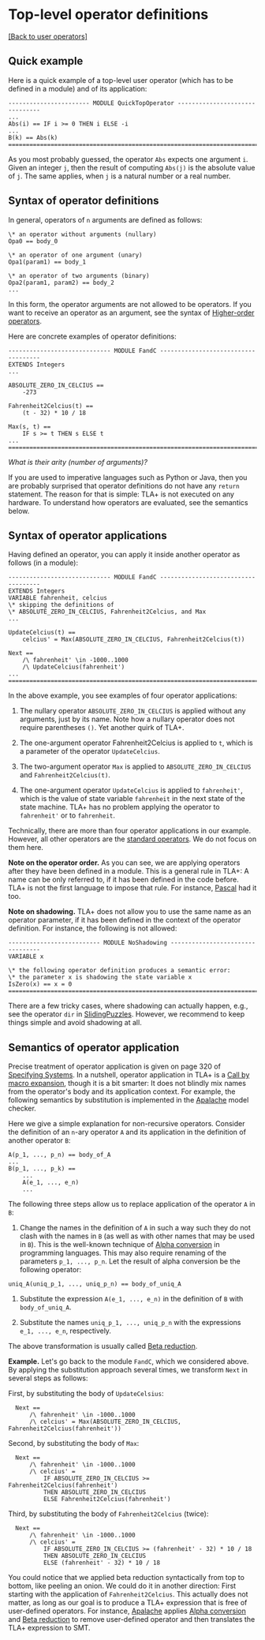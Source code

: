 # Top-level operator definitions

[[Back to user operators]](../user-operators.md)

## Quick example

Here is a quick example of a top-level user operator (which has to be defined
in a module) and of its application:

```tla
----------------------- MODULE QuickTopOperator -------------------------------
...
Abs(i) == IF i >= 0 THEN i ELSE -i
...
B(k) == Abs(k)
===============================================================================
```

As you most probably guessed, the operator `Abs` expects one argument `i`.
Given an integer `j`, then the result of computing `Abs(j)` is the absolute
value of `j`. The same applies, when `j` is a natural number or a real number.

## Syntax of operator definitions

In general, operators of `n` arguments are
defined as follows:

```tla
\* an operator without arguments (nullary)
Opa0 == body_0

\* an operator of one argument (unary)
Opa1(param1) == body_1

\* an operator of two arguments (binary)
Opa2(param1, param2) == body_2
...
```

In this form, the operator arguments are not allowed to be operators. If you want
to receive an operator as an argument, see the syntax of [Higher-order operators].

Here are concrete examples of operator definitions:

```tla
----------------------------- MODULE FandC ------------------------------------
EXTENDS Integers
...

ABSOLUTE_ZERO_IN_CELCIUS ==
    -273

Fahrenheit2Celcius(t) ==
    (t - 32) * 10 / 18

Max(s, t) ==
    IF s >= t THEN s ELSE t
...
===============================================================================
```

*What is their arity (number of arguments)?*

If you are used to imperative languages such as Python or Java, then you are
probably surprised that operator definitions do not have any `return`
statement. The reason for that is simple: TLA+ is not executed on any hardware.
To understand how operators are evaluated, see the semantics below.

## Syntax of operator applications

Having defined an operator, you can apply it inside another operator as follows
(in a module):

```tla
----------------------------- MODULE FandC ------------------------------------
EXTENDS Integers
VARIABLE fahrenheit, celcius
\* skipping the definitions of
\* ABSOLUTE_ZERO_IN_CELCIUS, Fahrenheit2Celcius, and Max
...

UpdateCelcius(t) ==
    celcius' = Max(ABSOLUTE_ZERO_IN_CELCIUS, Fahrenheit2Celcius(t))

Next ==
    /\ fahrenheit' \in -1000..1000
    /\ UpdateCelcius(fahrenheit')
...
===============================================================================
```

In the above example, you see examples of four operator applications:

  1. The nullary operator `ABSOLUTE_ZERO_IN_CELCIUS` is applied without any
  arguments, just by its name. Note how a nullary operator does not require
  parentheses `()`. Yet another quirk of TLA+.

  2. The one-argument operator Fahrenheit2Celcius is applied to `t`,
  which is a parameter of the operator `UpdateCelcius`.

  3. The two-argument operator `Max` is applied to `ABSOLUTE_ZERO_IN_CELCIUS`
  and `Fahrenheit2Celcius(t)`.

  4. The one-argument operator `UpdateCelcius` is applied to `fahrenheit'`,
  which is the value of state variable `fahrenheit` in the next state of the
  state machine. TLA+ has no problem applying the operator to `fahrenheit'` or
  to `fahrenheit`.

Technically, there are more than four operator applications in our example.
However, all other operators are the [standard
operators](../standard-operators.md). We do not focus on them here.

**Note on the operator order.** As you can see, we are applying operators after
they have been defined in a module. This is a general rule in TLA+: A name can
be only referred to, if it has been defined in the code before. TLA+ is not
the first language to impose that rule. For instance, [Pascal] had it too.

**Note on shadowing.** TLA+ does not allow you to use the same name as an
operator parameter, if it has been defined in the context of the operator
definition. For instance, the following is not allowed:

```tla
-------------------------- MODULE NoShadowing ---------------------------------
VARIABLE x

\* the following operator definition produces a semantic error:
\* the parameter x is shadowing the state variable x
IsZero(x) == x = 0
===============================================================================
```

There are a few tricky cases, where shadowing can actually happen, e.g., see
the operator `dir` in [SlidingPuzzles]. However, we recommend to keep things
simple and avoid shadowing at all.


## Semantics of operator application

Precise treatment of operator application is given on page 320 of [Specifying
Systems]. In a nutshell, operator application in TLA+ is a [Call by macro
expansion], though it is a bit smarter: It does not blindly mix names from the
operator's body and its application context. For example, the following
semantics by substitution is implemented in the [Apalache] model checker.

Here we give a simple explanation for non-recursive operators. Consider the
definition of an `n`-ary operator `A` and its application in the definition
of another operator `B`:

```tla
A(p_1, ..., p_n) == body_of_A
...
B(p_1, ..., p_k) ==
    ...
    A(e_1, ..., e_n)
    ...
```

The following three steps allow us to replace application of the operator `A`
in `B`:

  1. Change the names in the definition of `A` in such a way such they do not
  clash with the names in `B` (as well as with other names that may be used in
  `B`). This is the well-known technique of [Alpha conversion] in programming
  languages. This may also require renaming of the parameters `p_1, ..., p_n`.
  Let the result of alpha conversion be the following operator:
  ```tla
  uniq_A(uniq_p_1, ..., uniq_p_n) == body_of_uniq_A
  ```

  1. Substitute the expression `A(e_1, ..., e_n)` in the definition of `B` with
  `body_of_uniq_A`.

  2. Substitute the names `uniq_p_1, ..., uniq_p_n` with the expressions `e_1,
  ..., e_n`, respectively.

The above transformation is usually called [Beta reduction].

**Example.** Let's go back to the module `FandC`, which we considered above. By
applying the substitution approach several times, we transform `Next` in
several steps as follows:

  First, by substituting the body of `UpdateCelsius`:

  ```tla
    Next ==
        /\ fahrenheit' \in -1000..1000
        /\ celcius' = Max(ABSOLUTE_ZERO_IN_CELCIUS, Fahrenheit2Celcius(fahrenheit'))
  ```

  Second, by substituting the body of `Max`:

  ```tla
    Next ==
        /\ fahrenheit' \in -1000..1000
        /\ celcius' =
            IF ABSOLUTE_ZERO_IN_CELCIUS >= Fahrenheit2Celcius(fahrenheit')
            THEN ABSOLUTE_ZERO_IN_CELCIUS
            ELSE Fahrenheit2Celcius(fahrenheit')
  ```

  Third, by substituting the body of `Fahrenheit2Celcius` (twice):

  ```tla
    Next ==
        /\ fahrenheit' \in -1000..1000
        /\ celcius' =
            IF ABSOLUTE_ZERO_IN_CELCIUS >= (fahrenheit' - 32) * 10 / 18
            THEN ABSOLUTE_ZERO_IN_CELCIUS
            ELSE (fahrenheit' - 32) * 10 / 18
  ```

You could notice that we applied beta reduction syntactically from top to
bottom, like peeling an onion. We could do it in another direction: First
starting with the application of `Fahrenheit2Celcius`. This actually does not
matter, as long as our goal is to produce a TLA+ expression that is free of
user-defined operators. For instance, [Apalache] applies [Alpha conversion] and
[Beta reduction] to remove user-defined operator and then translates the TLA+
expression to SMT.


[Higher-order operators]: ./higher-order-operators.md
[Pascal]: https://en.wikipedia.org/wiki/Pascal_(programming_language)
[SlidingPuzzles]: https://github.com/tlaplus/Examples/blob/master/specifications/SlidingPuzzles/SlidingPuzzles.tla
[Specifying Systems]: http://lamport.azurewebsites.net/tla/book.html?back-link=user-operators.html
[Call by macro expansion]: https://en.wikipedia.org/wiki/Evaluation_strategy#Call_by_macro_expansion
[Alpha conversion]: https://en.wikipedia.org/wiki/Lambda_calculus#%CE%B1-conversion
[Beta reduction]: https://en.wikipedia.org/wiki/Lambda_calculus#%CE%B2-reduction
[Apalache]: https://apalache.informal.systems

